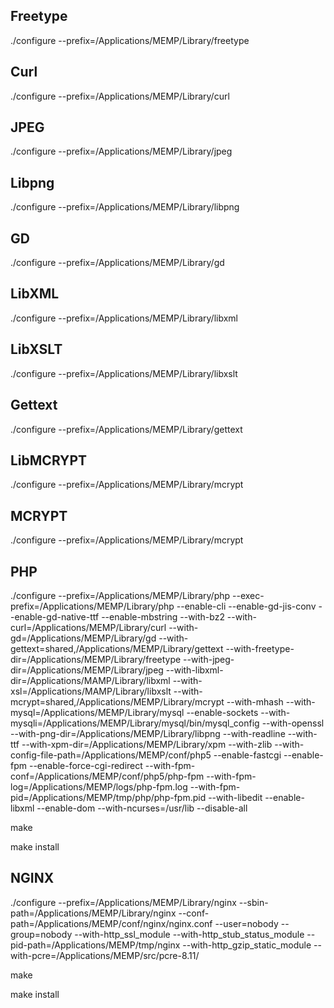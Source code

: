 Freetype
---
./configure --prefix=/Applications/MEMP/Library/freetype

Curl
----
./configure --prefix=/Applications/MEMP/Library/curl


JPEG
---
./configure --prefix=/Applications/MEMP/Library/jpeg


Libpng
---
./configure --prefix=/Applications/MEMP/Library/libpng


GD
---
./configure --prefix=/Applications/MEMP/Library/gd


LibXML
---
./configure --prefix=/Applications/MEMP/Library/libxml


LibXSLT
---
./configure --prefix=/Applications/MEMP/Library/libxslt


Gettext
---
./configure --prefix=/Applications/MEMP/Library/gettext


LibMCRYPT
---
./configure --prefix=/Applications/MEMP/Library/mcrypt


MCRYPT
---
./configure --prefix=/Applications/MEMP/Library/mcrypt


PHP
---


./configure --prefix=/Applications/MEMP/Library/php --exec-prefix=/Applications/MEMP/Library/php --enable-cli --enable-gd-jis-conv --enable-gd-native-ttf --enable-mbstring --with-bz2 --with-curl=/Applications/MEMP/Library/curl --with-gd=/Applications/MEMP/Library/gd --with-gettext=shared,/Applications/MEMP/Library/gettext --with-freetype-dir=/Applications/MEMP/Library/freetype --with-jpeg-dir=/Applications/MEMP/Library/jpeg --with-libxml-dir=/Applications/MAMP/Library/libxml --with-xsl=/Applications/MAMP/Library/libxslt --with-mcrypt=shared,/Applications/MEMP/Library/mcrypt --with-mhash --with-mysql=/Applications/MEMP/Library/mysql --enable-sockets --with-mysqli=/Applications/MEMP/Library/mysql/bin/mysql_config  --with-openssl --with-png-dir=/Applications/MEMP/Library/libpng --with-readline --with-ttf --with-xpm-dir=/Applications/MEMP/Library/xpm --with-zlib --with-config-file-path=/Applications/MEMP/conf/php5 --enable-fastcgi --enable-fpm --enable-force-cgi-redirect --with-fpm-conf=/Applications/MEMP/conf/php5/php-fpm --with-fpm-log=/Applications/MEMP/logs/php-fpm.log --with-fpm-pid=/Applications/MEMP/tmp/php/php-fpm.pid --with-libedit --enable-libxml --enable-dom --with-ncurses=/usr/lib --disable-all

make 

make install

NGINX
---

./configure --prefix=/Applications/MEMP/Library/nginx --sbin-path=/Applications/MEMP/Library/nginx --conf-path=/Applications/MEMP/conf/nginx/nginx.conf --user=nobody --group=nobody --with-http_ssl_module --with-http_stub_status_module --pid-path=/Applications/MEMP/tmp/nginx --with-http_gzip_static_module --with-pcre=/Applications/MEMP/src/pcre-8.11/

make

make install